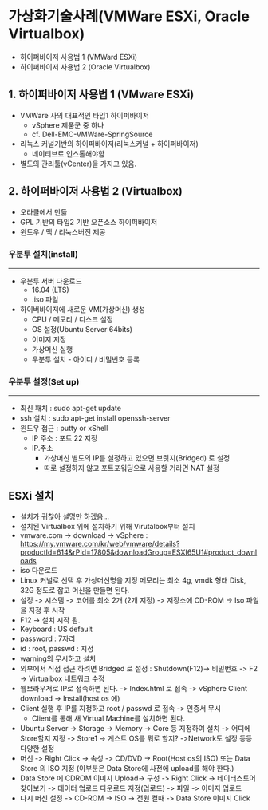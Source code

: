 # 가상화기술사례(VMWare ESXi, Oracle Virtualbox)

- 하이퍼바이저 사용법 1 (VMWard ESXi)
- 하이퍼바이저 사용법 2 (Oracle Virtualbox)



## 1. 하이퍼바이저 사용법 1 (VMware ESXi)

- VMWare 사의 대표적인 타입1 하이퍼바이저
  - vSphere 제품군 중 하나
  - cf. Dell-EMC-VMWare-SpringSource
- 리눅스 커널기반의 하이퍼바이저(리눅스커널 + 하이퍼바이저)
  - 네이티브로 인스톨해야함
- 별도의 관리툴(vCenter)을 가지고 있음.



## 2. 하이퍼바이저 사용법 2 (Virtualbox)

- 오라클에서 만듦
- GPL 기반의 타입2 기반 오픈소스 하이퍼바이저
- 윈도우 / 맥 / 리눅스버전 제공



### 우분투 설치(install)

----

- 우분투 서버 다운로드 
  - 16.04 (LTS)
  - .iso 파일
- 하이버바이저에 새로운 VM(가상머신) 생성
  - CPU / 메모리 / 디스크 설정
  - OS 설정(Ubuntu Server 64bits)
  - 이미지 지정
  - 가상머신 실행
  - 우분투 설치 - 아이디 / 비밀번호 등록



### 우분투 설정(Set up)

----

- 최신 패치 : sudo apt-get update
- ssh 설치 : sudo apt-get install openssh-server 
- 윈도우 접근 : putty or xShell
  - IP 주소 : 포트 22 지정
  - IP.주소
    - 가상머신 별도의 IP를 설정하고 있으면 브릿지(Bridged) 로 설정
    - 따로 설정하지 않고 포트포워딩으로 사용할 거라면 NAT 설정



## ESXi 설치  

- 설치가 귀찮아 설명만 하겠음...
- 설치된 Virtualbox 위에 설치하기 위해 Virutalbox부터 설치
- vmware.com -> download -> vSphere : https://my.vmware.com/kr/web/vmware/details?productId=614&rPId=17805&downloadGroup=ESXI65U1#product_downloads
- iso 다운로드 
- Linux 커널로 선택 후 가상머신명을 지정 메모리는 최소 4g, vmdk 형태 Disk, 32G 정도로 잡고 머신을 만들면 된다.
- 설정 -> 시스템 -> 코어를 최소 2개 (2개 지정) -> 저장소에 CD-ROM -> Iso 파일을 지정 후 시작
- F12 -> 설치 시작 됨. 
- Keyboard : US default 
- password : 7자리
- id : root, passwd : 지정
- warning의 무시하고 설치
- 외부에서 직접 접근 하려면 Bridged 로 설정 : Shutdown(F12)-> 비밀번호 -> F2 -> Virtualbox 네트워크 수정 
- 웹브라우저로 IP로 접속하면 된다. -> Index.html 로 접속 -> vSphere Client download -> Install(host os 에)
- Client 실행 후 IP를 지정하고 root / passwd 로 접속 -> 인증서 무시
  - Client를 통해 새 Virtual Machine를 설치하면 된다.
- Ubuntu Server -> Storage -> Memory -> Core 등 지정하여 설치 -> 어디에 Store할지 지정 -> Store1 -> 게스트 OS를 뭐로 할지? ->Network도 설정 등등 다양한 설정 
- 머신 -> Right Click -> 속성 -> CD/DVD -> Root(Host os의 ISO) 또는 Data Store 의 ISO 지정 (이부분은 Data Store에 사전에 upload를 해야 한다.)
- Data Store 에 CDROM 이미지 Upload-> 구성 -> Right Click -> 데이터스토어 찾아보기  -> 데이터 업로드 다운로드 지정(업로드) -> 파일 -> 이미지 업로드
- 다시 머신 설정 -> CD-ROM -> ISO -> 전원 켤때 -> Data Store 이미지 Click 